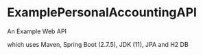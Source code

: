 # ExamplePersonalAccountingAPI
An Example Web API

which uses Maven, Spring Boot (2.7.5), JDK (11), JPA and H2 DB
